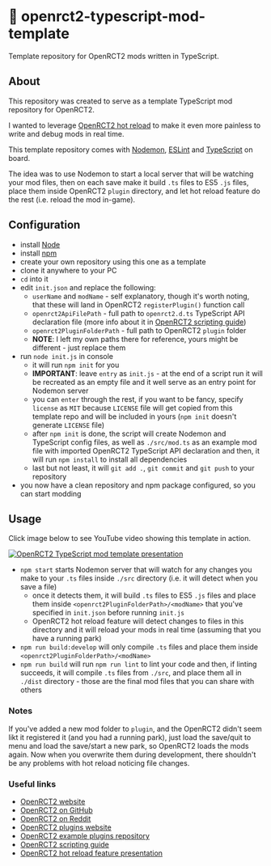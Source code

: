 


# 🔨 openrct2-typescript-mod-template
Template repository for OpenRCT2 mods written in TypeScript.

## About
This repository was created to serve as a template TypeScript mod repository for OpenRCT2.

I wanted to leverage [OpenRCT2 hot reload](https://github.com/OpenRCT2/OpenRCT2/blob/develop/distribution/scripting.md#writing-scripts) to make it even more painless to write and debug mods in real time.

This template repository comes with [Nodemon](https://nodemon.io/), [ESLint](https://eslint.org/) and [TypeScript](https://www.typescriptlang.org/) on board.

The idea was to use Nodemon to start a local server that will be watching your mod files, then on each save make it build `.ts` files to ES5 `.js` files, place them inside OpenRCT2 `plugin` directory, and let hot reload feature do the rest (i.e. reload the mod in-game).

## Configuration
- install [Node](https://nodejs.org/en/)
- install [npm](https://www.npmjs.com/get-npm)
- create your own repository using this one as a template
- clone it anywhere to your PC
- `cd` into it
- edit `init.json` and replace the following:
	- `userName` and `modName` - self explanatory, though it's worth noting, that these will land in OpenRCT2 `registerPlugin()` function call
	- `openrct2ApiFilePath` - full path to `openrct2.d.ts` TypeScript API declaration file (more info about it in [OpenRCT2 scripting guide](https://github.com/OpenRCT2/OpenRCT2/blob/develop/distribution/scripting.md))
	- `openrct2PluginFolderPath` - full path to OpenRCT2 `plugin` folder
	- **NOTE**: I left my own paths there for reference, yours might be different - just replace them
- run `node init.js` in console
	- it will run `npm init` for you
	- **IMPORTANT**: leave `entry` as `init.js` - at the end of a script run it will be recreated as an empty file and it well serve as an entry point for Nodemon server
	- you can `enter` through the rest, if you want to be fancy, specify `license` as `MIT` because `LICENSE` file will get copied from this template repo and will be included in yours (`npm init` doesn't generate `LICENSE` file)
	- after `npm init` is done, the script will create Nodemon and TypeScript config files, as well as `./src/mod.ts` as an example mod file with imported OpenRCT2 TypeScript API declaration and then, it will run `npm install` to install all dependencies
	- last but not least, it will `git add .`, `git commit` and `git push` to your repository
- you now have a clean repository and npm package configured, so you can start modding

## Usage

Click image below to see YouTube video showing this template in action.

[![OpenRCT2 TypeScript mod template presentation](http://img.youtube.com/vi/jXORMxoQmwU/0.jpg)](http://www.youtube.com/watch?v=jXORMxoQmwU "OpenRCT2 TypeScript mod template presentation")

- `npm start` starts Nodemon server that will watch for any changes you make to your `.ts` files inside `./src` directory (i.e. it will detect when you save a file)
	- once it detects them, it will build `.ts` files to ES5 `.js` files and place them inside `<openrct2PluginFolderPath>/<modName>` that you've specified in `init.json` before running `init.js`
	- OpenRCT2 hot reload feature will detect changes to files in this directory and it will reload your mods in real time (assuming that you have a running park)
- `npm run build:develop` will only compile `.ts` files and place them inside `<openrct2PluginFolderPath>/<modName>`
- `npm run build` will run `npm run lint` to lint your code and then, if linting succeeds, it will compile `.ts` files from `./src`, and place them all in `./dist` directory - those are the final mod files that you can share with others

### Notes
If you've added a new mod folder to `plugin`, and the OpenRCT2 didn't seem likt it registered it (and you had a running park), just load the save/quit to menu and load the save/start a new park, so OpenRCT2 loads the mods again. Now when you overwrite them during development, there shouldn't be any problems with hot reload noticing file changes.

### Useful links
- [OpenRCT2 website](https://openrct2.io/)
- [OpenRCT2 on GitHub](https://github.com/OpenRCT2)
- [OpenRCT2 on Reddit](https://www.reddit.com/r/openrct2)
- [OpenRCT2 plugins website](https://openrct2plugins.org/)
- [OpenRCT2 example plugins repository](https://github.com/OpenRCT2/plugin-samples)
- [OpenRCT2 scripting guide](https://github.com/OpenRCT2/OpenRCT2/blob/develop/distribution/scripting.md)
- [OpenRCT2 hot reload feature presentation](https://www.youtube.com/watch?v=jmjWzEhmDjk)
